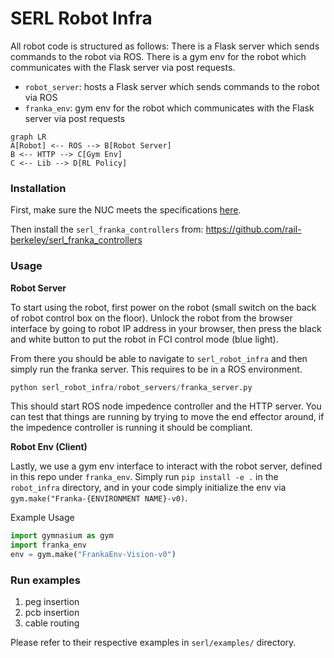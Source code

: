 # SERL Robot Infra

All robot code is structured as follows:
There is a Flask server which sends commands to the robot via ROS. There is a gym env for the robot which communicates with the Flask server via post requests.

- `robot_server`: hosts a Flask server which sends commands to the robot via ROS
- `franka_env`: gym env for the robot which communicates with the Flask server via post requests

```mermaid
graph LR
A[Robot] <-- ROS --> B[Robot Server]
B <-- HTTP --> C[Gym Env]
C <-- Lib --> D[RL Policy]
```

### Installation

First, make sure the NUC meets the specifications [here](https://frankaemika.github.io/docs/requirements.html).

Then install the `serl_franka_controllers` from: https://github.com/rail-berkeley/serl_franka_controllers

### Usage

**Robot Server**

To start using the robot, first power on the robot (small switch on the back of robot control box on the floor). Unlock the robot from the browser interface by going to robot IP address in your browser, then press the black and white button to put the robot in FCI control mode (blue light).

From there you should be able to navigate to `serl_robot_infra` and then simply run the franka server. This requires to be in a ROS environment.

```py
python serl_robot_infra/robot_servers/franka_server.py
```

This should start ROS node impedence controller and the HTTP server. You can test that things are running by trying to move the end effector around, if the impedence controller is running it should be compliant.

**Robot Env (Client)**

Lastly, we use a gym env interface to interact with the robot server, defined in this repo under `franka_env`. Simply run `pip install -e .` in the `robot_infra` directory, and in your code simply initialize the env via `gym.make("Franka-{ENVIRONMENT NAME}-v0)`.

Example Usage
```py
import gymnasium as gym
import franka_env
env = gym.make("FrankaEnv-Vision-v0")
```

### Run examples

1. peg insertion
2. pcb insertion
3. cable routing

Please refer to their respective examples in `serl/examples/` directory.
